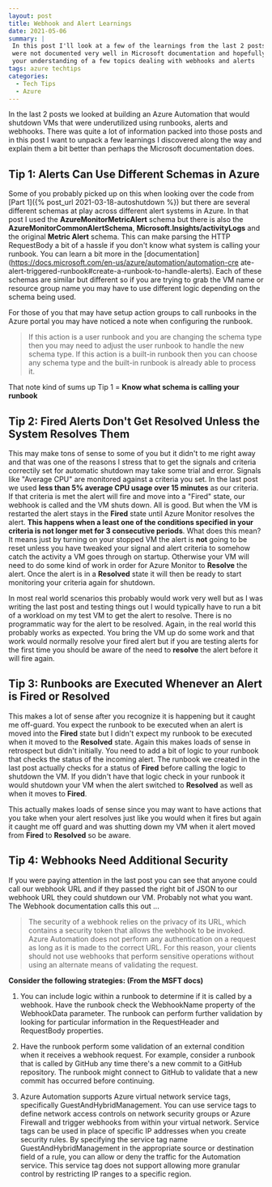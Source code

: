 ```yaml
---
layout: post
title: Webhook and Alert Learnings
date: 2021-05-06
summary: |
 In this post I'll look at a few of the learnings from the last 2 posts that
 were not documented very well in Microsoft documentation and hopefully speed 
 your understanding of a few topics dealing with webhooks and alerts
tags: azure techtips
categories:
  - Tech Tips
  - Azure
---
```


In the last 2 posts we looked at building an Azure Automation that would shutdown
VMs that were underutilized using runbooks, alerts and webhooks.  There was
quite a lot of information packed into those posts and in this post I want
to unpack a few learnings I discovered along the way and explain them
a bit better than perhaps the Microsoft documentation does.

## Tip 1: Alerts Can Use Different Schemas in Azure
Some of you probably picked up on this when looking over the code from [Part
1]({% post_url 2021-03-18-autoshutdown %}) but there are several different
schemas at play across different alert systems in Azure.  In that post I used
the __AzureMonitorMetricAlert__ schema but there is also the
__AzureMonitorCommonAlertSchema__, __Microsoft.Insights/activityLogs__ and the
original __Metric Alert__ schema.  This can make parsing the HTTP RequestBody a bit of a
hassle if you don't know what system is calling your runbook.  You can learn a bit
more in the
[documentation](https://docs.microsoft.com/en-us/azure/automation/automation-cre
ate-alert-triggered-runbook#create-a-runbook-to-handle-alerts). Each of these
schemas are similar but different so if you are trying to grab the VM name or
resource group name you may have to use different logic depending on the schema
being used.

For those of you that may have setup action groups to call runbooks in the
Azure portal you may have noticed a note when configuring the runbook.

> If this action is a user runbook and you are changing the schema type then you
> may need to adjust the user runbook to handle the new schema type.  If this
> action is a built-in runbook then you can choose any schema type and the
> built-in runbook is already able to process it.

That note kind of sums up Tip 1 = __Know what schema is calling your runbook__

## Tip 2: Fired Alerts Don't Get Resolved Unless the System Resolves Them
This may make tons of sense to some of you but it didn't to me right away and
that was one of the reasons I stress that to get the signals and criteria
correctily set for automatic shutdown may take some trial and error.  Signals
like "Average CPU" are monitored against a criteria you set.  In the last
post we used __less than 5% average CPU usage over 15 minutes__ as our criteria.  If that criteria
is met the alert will fire and move into a "Fired" state, our webhook is called
and the VM shuts down.  All is good.  But when the VM is restarted the alert
stays in the __Fired__ state until Azure Monitor resolves the alert.  __This
happens when a least one of the conditions specified in your criteria is not
longer met for 3 consecutive periods__.  What does this mean?  It means just by
turning on your stopped VM the alert is __not__ going to be reset unless you have
tweaked your signal and alert criteria to somehow catch the activity a VM goes
through on startup.  Otherwise your VM will need to do some kind of work in
order for Azure Monitor to __Resolve__ the alert.  Once the alert is in a
__Resolved__ state it will then be ready to start monitoring your criteria again
for shutdown.

In most real world scenarios this probably would work very well but as I was
writing the last post and testing things out I would typically have to run a
bit of a workload on my test VM to get the alert to resolve.  There is no
programmatic way for the alert to be resolved.  Again, in the real
world this probably works as expected.  You bring the VM up do some work and
that work would normally resolve your fired alert but if you are testing alerts
for the first time you should be aware of the need to __resolve__ the alert
before it will fire again. 

## Tip 3: Runbooks are Executed Whenever an Alert is Fired or Resolved
This makes a lot of sense after you recognize it is happening but it caught me
off-guard.  You expect the runbook to be executed when an alert is moved into
the __Fired__ state but I didn't expect my runbook to be executed when it moved
to the __Resolved__ state. Again this makes loads of sense in retrospect but
didn't initially.  You need to add a bit of logic to your runbook that checks
the status of the incoming alert. The runbook we created in the last post
actually checks for a status of __Fired__ before calling the logic to shutdown
the VM.  If you didn't have that logic check in your runbook it would shutdown
your VM when the alert switched to __Resolved__ as well as when it moves to
__Fired__.  

This actually makes loads of sense since you may want to have actions that you
take when your alert resolves just like you would when it fires but again it
caught me off guard and was shutting down my VM when it alert moved from
__Fired__ to __Resolved__ so be aware.

## Tip 4: Webhooks Need Additional Security
If you were paying attention in the last post you can see that anyone could call
our webhook URL and if they passed the right bit of JSON to our webhook URL they
could shutdown our VM.  Probably not what you want.  The Webhook documentation
calls this out ...

> The security of a webhook relies on the privacy of its URL, which contains a
> security token that allows the webhook to be invoked.  Azure Automation does
> not perform any authentication on a request as long as it is made to the
> correct URL.  For this reason, your clients should not use webhooks that
> perform sensitive operations without using an alternate means of validating
> the request.

__Consider the following strategies: (From the MSFT docs)__

1. You can include logic within a runbook to determine if it is called by a
webhook. Have the runbook check the WebhookName property of the WebhookData
parameter. The runbook can perform further validation by looking for particular
information in the RequestHeader and RequestBody properties.

1. Have the runbook perform some validation of an external condition when it
receives a webhook request. For example, consider a runbook that is called by
GitHub any time there's a new commit to a GitHub repository. The runbook might
connect to GitHub to validate that a new commit has occurred before continuing.

1. Azure Automation supports Azure virtual network service tags, specifically
GuestAndHybridManagement. You can use service tags to define network access
controls on network security groups or Azure Firewall and trigger webhooks from
within your virtual network. Service tags can be used in place of specific IP
addresses when you create security rules. By specifying the service tag name
GuestAndHybridManagement in the appropriate source or destination field of a
rule, you can allow or deny the traffic for the Automation service. This service
tag does not support allowing more granular control by restricting IP ranges to
a specific region.

